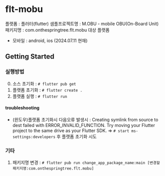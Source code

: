 # flt-mobu

플랫폼 : 플러터(flutter)
샘플프로젝트명 : M.OBU - mobile OBU(On-Board Unit)
패키지명 : com.onthespringtree.flt.mobu
대상 플랫폼
- 모바일 : android, ios (2024.07.11 현재)

## Getting Started

### 실행방법
0. 소스 초기화 : `# flutter pub get`
1. 플랫폼 초기화 : `# flutter create .`
2. 플랫폼 실행 : `# flutter run`

#### troubleshooting
- (윈도우)플랫폼 초기화시 다음오류 발생시 : Creating symlink from source to dest failed with ERROR_INVALID_FUNCTION. Try moving your Flutter project to the same drive as your Flutter SDK.
=> `# start ms-settings:developers` 후 플랫폼 초기화 시도

### 기타
1. 패키지명 변경 : `# flutter pub run change_app_package_name:main [변경할 패키지명:com.onthespringtree.flt.mobu]`